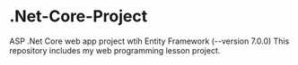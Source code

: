 # .Net-Core-Project
ASP .Net Core web app project wtih Entity Framework (--version 7.0.0)
This repository includes my web programming lesson project. 
